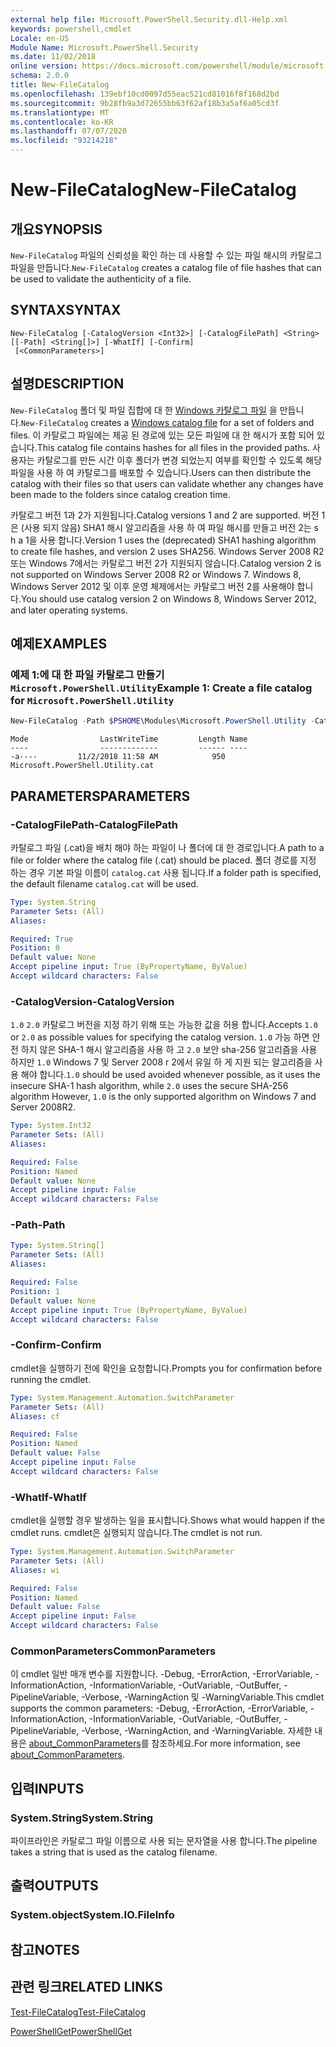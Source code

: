 ```yaml
---
external help file: Microsoft.PowerShell.Security.dll-Help.xml
keywords: powershell,cmdlet
Locale: en-US
Module Name: Microsoft.PowerShell.Security
ms.date: 11/02/2018
online version: https://docs.microsoft.com/powershell/module/microsoft.powershell.security/new-filecatalog?view=powershell-5.1&WT.mc_id=ps-gethelp
schema: 2.0.0
title: New-FileCatalog
ms.openlocfilehash: 139ebf10cd0097d55eac521cd81016f8f168d2bd
ms.sourcegitcommit: 9b28fb9a3d72655bb63f62af18b3a5af6a05cd3f
ms.translationtype: MT
ms.contentlocale: ko-KR
ms.lasthandoff: 07/07/2020
ms.locfileid: "93214218"
---
```

# <span data-ttu-id="bac6b-103">New-FileCatalog</span><span class="sxs-lookup"><span data-stu-id="bac6b-103">New-FileCatalog</span></span>

## <span data-ttu-id="bac6b-104">개요</span><span class="sxs-lookup"><span data-stu-id="bac6b-104">SYNOPSIS</span></span>

<span data-ttu-id="bac6b-105">`New-FileCatalog` 파일의 신뢰성을 확인 하는 데 사용할 수 있는 파일 해시의 카탈로그 파일을 만듭니다.</span><span class="sxs-lookup"><span data-stu-id="bac6b-105">`New-FileCatalog` creates a catalog file of file hashes that can be used to validate the authenticity of a file.</span></span>

## <span data-ttu-id="bac6b-106">SYNTAX</span><span class="sxs-lookup"><span data-stu-id="bac6b-106">SYNTAX</span></span>

```
New-FileCatalog [-CatalogVersion <Int32>] [-CatalogFilePath] <String> [[-Path] <String[]>] [-WhatIf] [-Confirm]
 [<CommonParameters>]
```

## <span data-ttu-id="bac6b-107">설명</span><span class="sxs-lookup"><span data-stu-id="bac6b-107">DESCRIPTION</span></span>

<span data-ttu-id="bac6b-108">`New-FileCatalog` 폴더 및 파일 집합에 대 한 [Windows 카탈로그 파일](/windows-hardware/drivers/install/catalog-files) 을 만듭니다.</span><span class="sxs-lookup"><span data-stu-id="bac6b-108">`New-FileCatalog` creates a [Windows catalog file](/windows-hardware/drivers/install/catalog-files) for a set of folders and files.</span></span>
<span data-ttu-id="bac6b-109">이 카탈로그 파일에는 제공 된 경로에 있는 모든 파일에 대 한 해시가 포함 되어 있습니다.</span><span class="sxs-lookup"><span data-stu-id="bac6b-109">This catalog file contains hashes for all files in the provided paths.</span></span>
<span data-ttu-id="bac6b-110">사용자는 카탈로그를 만든 시간 이후 폴더가 변경 되었는지 여부를 확인할 수 있도록 해당 파일을 사용 하 여 카탈로그를 배포할 수 있습니다.</span><span class="sxs-lookup"><span data-stu-id="bac6b-110">Users can then distribute the catalog with their files so that users can validate whether any changes have been made to the folders since catalog creation time.</span></span>

<span data-ttu-id="bac6b-111">카탈로그 버전 1과 2가 지원됩니다.</span><span class="sxs-lookup"><span data-stu-id="bac6b-111">Catalog versions 1 and 2 are supported.</span></span> <span data-ttu-id="bac6b-112">버전 1은 (사용 되지 않음) SHA1 해시 알고리즘을 사용 하 여 파일 해시를 만들고 버전 2는 s h a 1을 사용 합니다.</span><span class="sxs-lookup"><span data-stu-id="bac6b-112">Version 1 uses the (deprecated) SHA1 hashing algorithm to create file hashes, and version 2 uses SHA256.</span></span>
<span data-ttu-id="bac6b-113">Windows Server 2008 R2 또는 Windows 7에서는 카탈로그 버전 2가 지원되지 않습니다.</span><span class="sxs-lookup"><span data-stu-id="bac6b-113">Catalog version 2 is not supported on Windows Server 2008 R2 or Windows 7.</span></span>
<span data-ttu-id="bac6b-114">Windows 8, Windows Server 2012 및 이후 운영 체제에서는 카탈로그 버전 2를 사용해야 합니다.</span><span class="sxs-lookup"><span data-stu-id="bac6b-114">You should use catalog version 2 on Windows 8, Windows Server 2012, and later operating systems.</span></span>

## <span data-ttu-id="bac6b-115">예제</span><span class="sxs-lookup"><span data-stu-id="bac6b-115">EXAMPLES</span></span>

### <span data-ttu-id="bac6b-116">예제 1:에 대 한 파일 카탈로그 만들기 `Microsoft.PowerShell.Utility`</span><span class="sxs-lookup"><span data-stu-id="bac6b-116">Example 1: Create a file catalog for `Microsoft.PowerShell.Utility`</span></span>

```powershell
New-FileCatalog -Path $PSHOME\Modules\Microsoft.PowerShell.Utility -CatalogFilePath \temp\Microsoft.PowerShell.Utility.cat -CatalogVersion 2.0
```

```Output
Mode                LastWriteTime         Length Name
----                -------------         ------ ----
-a----         11/2/2018 11:58 AM            950 Microsoft.PowerShell.Utility.cat
```

## <span data-ttu-id="bac6b-117">PARAMETERS</span><span class="sxs-lookup"><span data-stu-id="bac6b-117">PARAMETERS</span></span>

### <span data-ttu-id="bac6b-118">-CatalogFilePath</span><span class="sxs-lookup"><span data-stu-id="bac6b-118">-CatalogFilePath</span></span>

<span data-ttu-id="bac6b-119">카탈로그 파일 (.cat)을 배치 해야 하는 파일이 나 폴더에 대 한 경로입니다.</span><span class="sxs-lookup"><span data-stu-id="bac6b-119">A path to a file or folder where the catalog file (.cat) should be placed.</span></span>
<span data-ttu-id="bac6b-120">폴더 경로를 지정 하는 경우 기본 파일 이름이 `catalog.cat` 사용 됩니다.</span><span class="sxs-lookup"><span data-stu-id="bac6b-120">If a folder path is specified, the default filename `catalog.cat` will be used.</span></span>

```yaml
Type: System.String
Parameter Sets: (All)
Aliases:

Required: True
Position: 0
Default value: None
Accept pipeline input: True (ByPropertyName, ByValue)
Accept wildcard characters: False
```

### <span data-ttu-id="bac6b-121">-CatalogVersion</span><span class="sxs-lookup"><span data-stu-id="bac6b-121">-CatalogVersion</span></span>

<span data-ttu-id="bac6b-122">`1.0` `2.0` 카탈로그 버전을 지정 하기 위해 또는 가능한 값을 허용 합니다.</span><span class="sxs-lookup"><span data-stu-id="bac6b-122">Accepts `1.0` or `2.0` as possible values for specifying the catalog version.</span></span>
<span data-ttu-id="bac6b-123">`1.0` 가능 하면 안전 하지 않은 SHA-1 해시 알고리즘을 사용 하 고 `2.0` 보안 sha-256 알고리즘을 사용 하지만 `1.0` Windows 7 및 Server 2008 r 2에서 유일 하 게 지원 되는 알고리즘을 사용 해야 합니다.</span><span class="sxs-lookup"><span data-stu-id="bac6b-123">`1.0` should be used avoided whenever possible, as it uses the insecure SHA-1 hash algorithm, while `2.0` uses the secure SHA-256 algorithm However, `1.0` is the only supported algorithm on Windows 7 and Server 2008R2.</span></span>

```yaml
Type: System.Int32
Parameter Sets: (All)
Aliases:

Required: False
Position: Named
Default value: None
Accept pipeline input: False
Accept wildcard characters: False
```

### <span data-ttu-id="bac6b-124">-Path</span><span class="sxs-lookup"><span data-stu-id="bac6b-124">-Path</span></span>

```yaml
Type: System.String[]
Parameter Sets: (All)
Aliases:

Required: False
Position: 1
Default value: None
Accept pipeline input: True (ByPropertyName, ByValue)
Accept wildcard characters: False
```

### <span data-ttu-id="bac6b-125">-Confirm</span><span class="sxs-lookup"><span data-stu-id="bac6b-125">-Confirm</span></span>

<span data-ttu-id="bac6b-126">cmdlet을 실행하기 전에 확인을 요청합니다.</span><span class="sxs-lookup"><span data-stu-id="bac6b-126">Prompts you for confirmation before running the cmdlet.</span></span>

```yaml
Type: System.Management.Automation.SwitchParameter
Parameter Sets: (All)
Aliases: cf

Required: False
Position: Named
Default value: False
Accept pipeline input: False
Accept wildcard characters: False
```

### <span data-ttu-id="bac6b-127">-WhatIf</span><span class="sxs-lookup"><span data-stu-id="bac6b-127">-WhatIf</span></span>

<span data-ttu-id="bac6b-128">cmdlet을 실행할 경우 발생하는 일을 표시합니다.</span><span class="sxs-lookup"><span data-stu-id="bac6b-128">Shows what would happen if the cmdlet runs.</span></span>
<span data-ttu-id="bac6b-129">cmdlet은 실행되지 않습니다.</span><span class="sxs-lookup"><span data-stu-id="bac6b-129">The cmdlet is not run.</span></span>

```yaml
Type: System.Management.Automation.SwitchParameter
Parameter Sets: (All)
Aliases: wi

Required: False
Position: Named
Default value: False
Accept pipeline input: False
Accept wildcard characters: False
```

### <span data-ttu-id="bac6b-130">CommonParameters</span><span class="sxs-lookup"><span data-stu-id="bac6b-130">CommonParameters</span></span>
<span data-ttu-id="bac6b-131">이 cmdlet 일반 매개 변수를 지원합니다. -Debug, -ErrorAction, -ErrorVariable, -InformationAction, -InformationVariable, -OutVariable, -OutBuffer, -PipelineVariable, -Verbose, -WarningAction 및 -WarningVariable.</span><span class="sxs-lookup"><span data-stu-id="bac6b-131">This cmdlet supports the common parameters: -Debug, -ErrorAction, -ErrorVariable, -InformationAction, -InformationVariable, -OutVariable, -OutBuffer, -PipelineVariable, -Verbose, -WarningAction, and -WarningVariable.</span></span> <span data-ttu-id="bac6b-132">자세한 내용은 [about_CommonParameters](../Microsoft.PowerShell.Core/About/about_CommonParameters.md)를 참조하세요.</span><span class="sxs-lookup"><span data-stu-id="bac6b-132">For more information, see [about_CommonParameters](../Microsoft.PowerShell.Core/About/about_CommonParameters.md).</span></span>

## <span data-ttu-id="bac6b-133">입력</span><span class="sxs-lookup"><span data-stu-id="bac6b-133">INPUTS</span></span>

### <span data-ttu-id="bac6b-134">System.String</span><span class="sxs-lookup"><span data-stu-id="bac6b-134">System.String</span></span>

<span data-ttu-id="bac6b-135">파이프라인은 카탈로그 파일 이름으로 사용 되는 문자열을 사용 합니다.</span><span class="sxs-lookup"><span data-stu-id="bac6b-135">The pipeline takes a string that is used as the catalog filename.</span></span>

## <span data-ttu-id="bac6b-136">출력</span><span class="sxs-lookup"><span data-stu-id="bac6b-136">OUTPUTS</span></span>

### <span data-ttu-id="bac6b-137">System.object</span><span class="sxs-lookup"><span data-stu-id="bac6b-137">System.IO.FileInfo</span></span>

## <span data-ttu-id="bac6b-138">참고</span><span class="sxs-lookup"><span data-stu-id="bac6b-138">NOTES</span></span>

## <span data-ttu-id="bac6b-139">관련 링크</span><span class="sxs-lookup"><span data-stu-id="bac6b-139">RELATED LINKS</span></span>

[<span data-ttu-id="bac6b-140">Test-FileCatalog</span><span class="sxs-lookup"><span data-stu-id="bac6b-140">Test-FileCatalog</span></span>](Test-FileCatalog.md)

[<span data-ttu-id="bac6b-141">PowerShellGet</span><span class="sxs-lookup"><span data-stu-id="bac6b-141">PowerShellGet</span></span>](/powerShell/module/powershellget)
